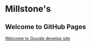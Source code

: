# Millstone's
## Welcome to GitHub Pages

[Welcome to Google develop site](/https://play.google.com/store/apps/dev?id=8414778302093587451)